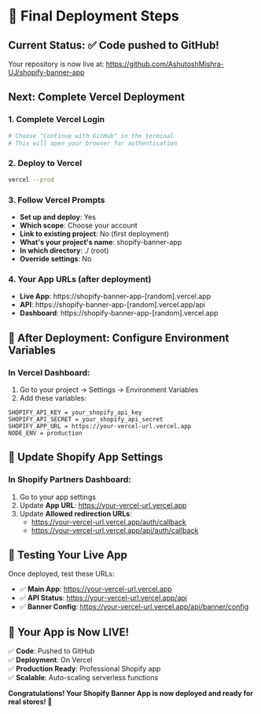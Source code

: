 # 🚀 Final Deployment Steps

## Current Status: ✅ Code pushed to GitHub!

Your repository is now live at: https://github.com/AshutoshMishra-UJ/shopify-banner-app

## Next: Complete Vercel Deployment

### 1. Complete Vercel Login
```bash
# Choose "Continue with GitHub" in the terminal
# This will open your browser for authentication
```

### 2. Deploy to Vercel
```bash
vercel --prod
```

### 3. Follow Vercel Prompts
- **Set up and deploy**: Yes
- **Which scope**: Choose your account
- **Link to existing project**: No (first deployment)
- **What's your project's name**: shopify-banner-app
- **In which directory**: ./ (root)
- **Override settings**: No

### 4. Your App URLs (after deployment)
- **Live App**: https://shopify-banner-app-[random].vercel.app
- **API**: https://shopify-banner-app-[random].vercel.app/api
- **Dashboard**: https://shopify-banner-app-[random].vercel.app

## 🎯 After Deployment: Configure Environment Variables

### In Vercel Dashboard:
1. Go to your project → Settings → Environment Variables
2. Add these variables:

```
SHOPIFY_API_KEY = your_shopify_api_key
SHOPIFY_API_SECRET = your_shopify_api_secret  
SHOPIFY_APP_URL = https://your-vercel-url.vercel.app
NODE_ENV = production
```

## 🔧 Update Shopify App Settings

### In Shopify Partners Dashboard:
1. Go to your app settings
2. Update **App URL**: https://your-vercel-url.vercel.app
3. Update **Allowed redirection URLs**: 
   - https://your-vercel-url.vercel.app/auth/callback
   - https://your-vercel-url.vercel.app/api/auth/callback

## 🎉 Testing Your Live App

Once deployed, test these URLs:
- ✅ **Main App**: https://your-vercel-url.vercel.app
- ✅ **API Status**: https://your-vercel-url.vercel.app/api
- ✅ **Banner Config**: https://your-vercel-url.vercel.app/api/banner/config

## 🚀 Your App is Now LIVE!

✅ **Code**: Pushed to GitHub  
✅ **Deployment**: On Vercel  
✅ **Production Ready**: Professional Shopify app  
✅ **Scalable**: Auto-scaling serverless functions  

**Congratulations! Your Shopify Banner App is now deployed and ready for real stores! 🎉**
